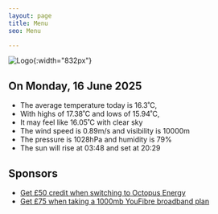 ```yaml
---
layout: page
title: Menu
seo: Menu

---
```


![Logo](/images/logo.jpg){:width="832px"}

<!-- weather_marker starts -->
## On Monday, 16 June 2025

- The average temperature today is 16.3˚C,
- With highs of 17.38˚C and lows of 15.94˚C,
- It may feel like 16.05˚C with clear sky
- The wind speed is 0.89m/s and visibility is 10000m
- The pressure is 1028hPa and humidity is 79%
- The sun will rise at 03:48 and set at 20:29

<!-- weather_marker ends -->

## Sponsors

- [Get £50 credit when switching to Octopus Energy](https://bit.ly/3oD1nnS)
- [Get £75 when taking a 1000mb YouFibre broadband plan](https://aklam.io/91zWhU?)
